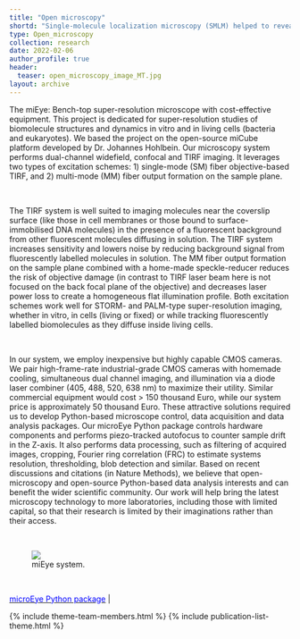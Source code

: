 ```yaml
---
title: "Open microscopy"
shortd: "Single-molecule localization microscopy (SMLM) helped to reveal nanoscale molecular structures and their dynamics. However, it requires state-of-the-art scientific-grade equipment. We developed cost-effective super-resolution microscope solution (approx. 50K Euro) that can perform dual-channel widefield, confocal and TIRF imaging. This project is standing on a base of miCube microscope (approx. 110K Euro)." 
type: Open_microscopy
collection: research
date: 2022-02-06
author_profile: true
header:
  teaser: open_microscopy_image_MT.jpg
layout: archive
---
```


<div style="text-align: left">

The miEye: Bench-top super-resolution microscope with cost-effective equipment. This project is dedicated for super-resolution studies of biomolecule structures and dynamics in vitro and in living cells (bacteria and eukaryotes). We based the project on the open-source miCube platform developed by Dr. Johannes Hohlbein. Our microscopy system performs dual-channel widefield, confocal and TIRF imaging. It leverages two types of excitation schemes: 1) single-mode (SM) fiber objective-based TIRF, and 2) multi-mode (MM) fiber output formation on the sample plane.<br>

<br>

The TIRF system is well suited to imaging molecules near the coverslip surface (like those in cell membranes or those bound to surface-immobilised DNA molecules) in the presence of a fluorescent background from other fluorescent molecules diffusing in solution. The TIRF system increases sensitivity and lowers noise by reducing background signal from fluorescently labelled molecules in solution. The MM fiber output formation on the sample plane combined with a home-made speckle-reducer reduces the risk of objective damage (in contrast to TIRF laser beam here is not focused on the back focal plane of the objective) and decreases laser power loss to create a homogeneous flat illumination profile. Both excitation schemes work well for STORM- and PALM-type super-resolution imaging, whether in vitro, in cells (living or fixed) or while tracking fluorescently labelled biomolecules as they diffuse inside living cells.<br>

<br>

In our system, we employ inexpensive but highly capable CMOS cameras. We pair high-frame-rate industrial-grade CMOS cameras with homemade cooling, simultaneous dual channel imaging, and illumination via a diode laser combiner (405, 488, 520, 638 nm) to maximize their utility. Similar commercial equipment would cost > 150 thousand Euro, while our system price is approximately 50 thousand Euro. These attractive solutions required us to develop Python-based microscope control, data acquisition and data analysis packages. Our microEye Python package controls hardware components and performs piezo-tracked autofocus to counter sample drift in the Z-axis. It also performs data processing, such as filtering of acquired images, cropping, Fourier ring correlation (FRC) to estimate systems resolution, thresholding, blob detection and similar. Based on recent discussions and citations (in Nature Methods), we believe that open-microscopy and open-source Python-based data analysis interests and can benefit the wider scientific community. Our work will help bring the latest microscopy technology to more laboratories, including those with limited capital, so that their research is limited by their imaginations rather than their access.

<br>



<figure style="width: 80%" class="align-center">
<img src='/images/open_microscopy_image_MT.gif'>
<figcaption>miEye system.</figcaption>
</figure>

<br>

<a href="https://github.com/samhitech/microEye"><span style="color:blue">microEye Python package</span></a> |

{% include theme-team-members.html %}
{% include publication-list-theme.html %}




